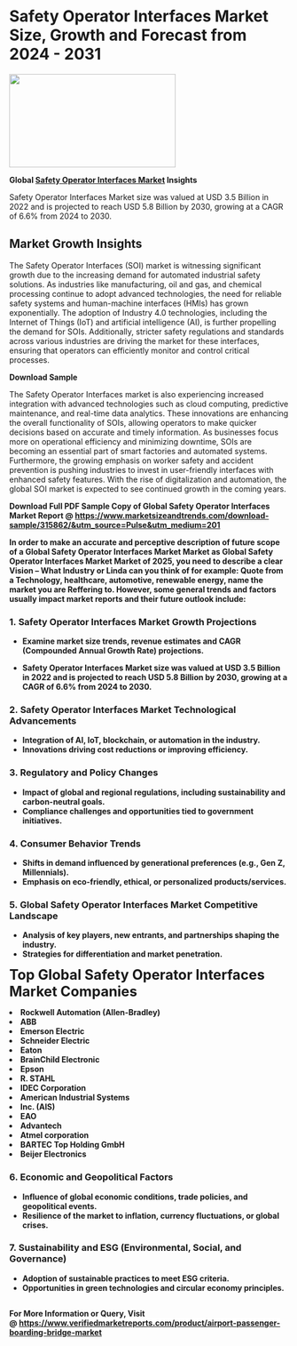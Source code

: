 <H1>Safety Operator Interfaces Market Size, Growth and Forecast from 2024 - 2031</H1><img class="aligncenter size-medium wp-image-584254" src="https://thirdeyenews.in/wp-content/uploads/2024/09/Global-Market-Research-300x168.jpeg" alt="" width="300" height="168" /><p><strong>Global&nbsp;<a href="https://www.marketsizeandtrends.com/download-sample/315862/&amp;utm_source=Pulse&amp;utm_medium=201">Safety Operator Interfaces Market</a> Insights</strong></p><p>Safety Operator Interfaces Market size was valued at USD 3.5 Billion in 2022 and is projected to reach USD 5.8 Billion by 2030, growing at a CAGR of 6.6% from 2024 to 2030.</p><p><h2>Market Growth Insights</h2> <p>The Safety Operator Interfaces (SOI) market is witnessing significant growth due to the increasing demand for automated industrial safety solutions. As industries like manufacturing, oil and gas, and chemical processing continue to adopt advanced technologies, the need for reliable safety systems and human-machine interfaces (HMIs) has grown exponentially. The adoption of Industry 4.0 technologies, including the Internet of Things (IoT) and artificial intelligence (AI), is further propelling the demand for SOIs. Additionally, stricter safety regulations and standards across various industries are driving the market for these interfaces, ensuring that operators can efficiently monitor and control critical processes.</p> <p><strong>Download Sample</strong></p> <p>The Safety Operator Interfaces market is also experiencing increased integration with advanced technologies such as cloud computing, predictive maintenance, and real-time data analytics. These innovations are enhancing the overall functionality of SOIs, allowing operators to make quicker decisions based on accurate and timely information. As businesses focus more on operational efficiency and minimizing downtime, SOIs are becoming an essential part of smart factories and automated systems. Furthermore, the growing emphasis on worker safety and accident prevention is pushing industries to invest in user-friendly interfaces with enhanced safety features. With the rise of digitalization and automation, the global SOI market is expected to see continued growth in the coming years.</p> <p><strong></p><p><span class=""><strong>Download Full PDF Sample Copy of Global Safety Operator Interfaces Market Report</strong> @ <a href="https://www.marketsizeandtrends.com/download-sample/315862/&amp;utm_source=Pulse&amp;utm_medium=201" target="_blank">https://www.marketsizeandtrends.com/download-sample/315862/&amp;utm_source=Pulse&amp;utm_medium=201</a></span></p><p>In order to make an accurate and perceptive description of future scope of a Global&nbsp;Safety Operator Interfaces Market Market as Global&nbsp;Safety Operator Interfaces Market Market of 2025, you need to describe a clear Vision &ndash; What Industry or Linda can you think of for example: Quote from a Technology, healthcare, automotive, renewable energy, name the market you are Reffering to. However, some general trends and factors usually impact market reports and their future outlook include:</p><h3>1.&nbsp;<strong>Safety Operator Interfaces Market Growth Projections</strong></h3><ul><li>Examine market size trends, revenue estimates and CAGR (Compounded Annual Growth Rate) projections.</li><li><p>Safety Operator Interfaces Market size was valued at USD 3.5 Billion in 2022 and is projected to reach USD 5.8 Billion by 2030, growing at a CAGR of 6.6% from 2024 to 2030.</p></li></ul><h3>2.&nbsp;<strong>Safety Operator Interfaces Market Technological Advancements</strong></h3><ul><li>Integration of AI, IoT, blockchain, or automation in the industry.</li><li>Innovations driving cost reductions or improving efficiency.</li></ul><h3>3.&nbsp;<strong>Regulatory and Policy Changes</strong></h3><ul><li>Impact of global and regional regulations, including sustainability and carbon-neutral goals.</li><li>Compliance challenges and opportunities tied to government initiatives.</li></ul><h3>4.&nbsp;<strong>Consumer Behavior Trends</strong></h3><ul><li>Shifts in demand influenced by generational preferences (e.g., Gen Z, Millennials).</li><li>Emphasis on eco-friendly, ethical, or personalized products/services.</li></ul><h3>5.&nbsp;<strong>Global Safety Operator Interfaces Market Competitive Landscape</strong></h3><ul><li>Analysis of key players, new entrants, and partnerships shaping the industry.</li><li>Strategies for differentiation and market penetration.</li></ul><p data-pm-slice="1 1 []"><span style="color: inherit; font-family: inherit; font-size: 25px;">Top Global Safety Operator Interfaces Market Companies</span></p><div class="" data-test-id=""><p><li>Rockwell Automation (Allen-Bradley)</li><li> ABB</li><li> Emerson Electric</li><li> Schneider Electric</li><li> Eaton</li><li> BrainChild Electronic</li><li> Epson</li><li> R. STAHL</li><li> IDEC Corporation</li><li> American Industrial Systems</li><li> Inc. (AIS)</li><li> EAO</li><li> Advantech</li><li> Atmel corporation</li><li> BARTEC Top Holding GmbH</li><li> Beijer Electronics</li></p></div><h3>6.&nbsp;<strong>Economic and Geopolitical Factors</strong></h3><ul><li>Influence of global economic conditions, trade policies, and geopolitical events.</li><li>Resilience of the market to inflation, currency fluctuations, or global crises.</li></ul><h3>7.&nbsp;<strong>Sustainability and ESG (Environmental, Social, and Governance)</strong></h3><ul><li>Adoption of sustainable practices to meet ESG criteria.</li><li>Opportunities in green technologies and circular economy principles.</li></ul><h2><strong style="font-size: 14px;">For More Information or Query, Visit @&nbsp;</strong><a style="background-color: #ffffff; font-size: 14px;" href="https://www.marketsizeandtrends.com/report/safety-operator-interfaces-market/" target="_blank">https://www.verifiedmarketreports.com/product/airport-passenger-boarding-bridge-market</a></h2>
